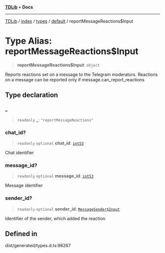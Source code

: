 [**TDLib**](../../../../../../README.md) • **Docs**

***

[TDLib](../../../../../../modules.md) / [index](../../../../../README.md) / [types](../../../README.md) / [default](../README.md) / reportMessageReactions$Input

# Type Alias: reportMessageReactions$Input

> **reportMessageReactions$Input**: `object`

Reports reactions set on a message to the Telegram moderators. Reactions on a message can be reported only if message.can_report_reactions

## Type declaration

### \_

> `readonly` **\_**: `"reportMessageReactions"`

### chat\_id?

> `readonly` `optional` **chat\_id**: [`int53`](int53-1.md)

Chat identifier

### message\_id?

> `readonly` `optional` **message\_id**: [`int53`](int53-1.md)

Message identifier

### sender\_id?

> `readonly` `optional` **sender\_id**: [`MessageSender$Input`](MessageSender$Input.md)

Identifier of the sender, which added the reaction

## Defined in

dist/generated/types.d.ts:98267
